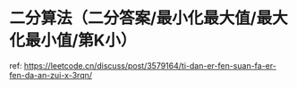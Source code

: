 # 二分算法（二分答案/最小化最大值/最大化最小值/第K小）

ref: https://leetcode.cn/discuss/post/3579164/ti-dan-er-fen-suan-fa-er-fen-da-an-zui-x-3rqn/